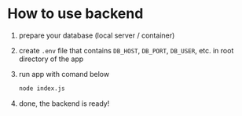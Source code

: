 # How to use backend

1. prepare your database (local server / container)
2. create `.env` file that contains `DB_HOST`, `DB_PORT`, `DB_USER`, etc. in root directory of the app
3. run app with comand below
   
   ```bash
   node index.js
   ```
4. done, the backend is ready!
